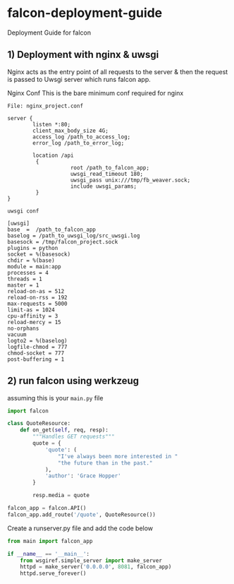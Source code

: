 # falcon-deployment-guide
Deployment Guide for falcon

## 1) Deployment with nginx & uwsgi

Nginx acts as the entry point of all requests to the server & then the request is passed to Uwsgi server which runs falcon app.

Nginx Conf
This is the bare minimum conf required for nginx


`File: nginx_project.conf`                                                                      

```nginx
server {
        listen *:80;
        client_max_body_size 4G;
        access_log /path_to_access_log;
        error_log /path_to_error_log;

        location /api
         {
                    root /path_to_falcon_app;
                    uwsgi_read_timeout 180;
                    uwsgi_pass unix:///tmp/fb_weaver.sock;
                    include uwsgi_params;
         }
}
```

`uwsgi conf`

```uwsgi
[uwsgi]
base  =  /path_to_falcon_app
baselog = /path_to_uwsgi_log/src_uwsgi.log
basesock = /tmp/falcon_project.sock
plugins = python
socket = %(basesock)
chdir = %(base)
module = main:app
processes = 4
threads = 1
master = 1
reload-on-as = 512
reload-on-rss = 192
max-requests = 5000
limit-as = 1024
cpu-affinity = 3
reload-mercy = 15
no-orphans
vacuum
logto2 = %(baselog)
logfile-chmod = 777
chmod-socket = 777
post-buffering = 1
```

## 2) run falcon using werkzeug

assuming this is your `main.py` file

```python
import falcon

class QuoteResource:
    def on_get(self, req, resp):
        """Handles GET requests"""
        quote = {
            'quote': (
                "I've always been more interested in "
                "the future than in the past."
            ),
            'author': 'Grace Hopper'
        }

        resp.media = quote

falcon_app = falcon.API()
falcon_app.add_route('/quote', QuoteResource())
```
Create a runserver.py file and add the code below
```python
from main import falcon_app

if __name__ == '__main__':
	from wsgiref.simple_server import make_server
	httpd = make_server('0.0.0.0', 8081, falcon_app)
	httpd.serve_forever()
```
    
